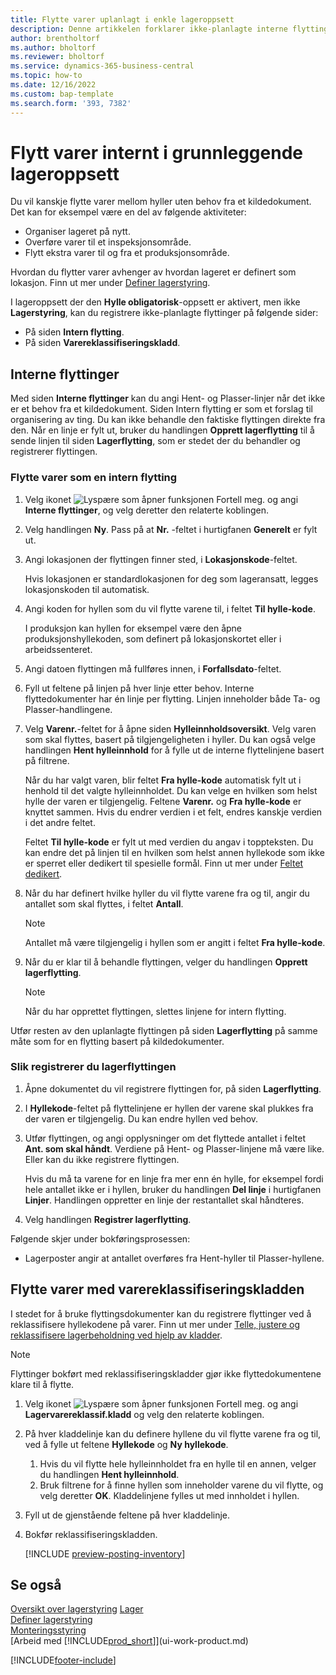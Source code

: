 ```yaml
---
title: Flytte varer uplanlagt i enkle lageroppsett
description: Denne artikkelen forklarer ikke-planlagte interne flyttinger mellom hyller uten behov fra et kildedokument.
author: brentholtorf
ms.author: bholtorf
ms.reviewer: bholtorf
ms.service: dynamics-365-business-central
ms.topic: how-to
ms.date: 12/16/2022
ms.custom: bap-template
ms.search.form: '393, 7382'
---
```

# Flytt varer internt i grunnleggende lageroppsett

Du vil kanskje flytte varer mellom hyller uten behov fra et kildedokument. Det kan for eksempel være en del av følgende aktiviteter:

* Organiser lageret på nytt.
* Overføre varer til et inspeksjonsområde.
* Flytt ekstra varer til og fra et produksjonsområde. 

Hvordan du flytter varer avhenger av hvordan lageret er definert som lokasjon. Finn ut mer under [Definer lagerstyring](warehouse-setup-warehouse.md).

I lageroppsett der den **Hylle obligatorisk**-oppsett er aktivert, men ikke **Lagerstyring**, kan du registrere ikke-planlagte flyttinger på følgende sider:  

* På siden **Intern flytting**.
* På siden **Varereklassifiseringskladd**.  

## Interne flyttinger

Med siden **Interne flyttinger** kan du angi Hent- og Plasser-linjer når det ikke er et behov fra et kildedokument. Siden Intern flytting er som et forslag til organisering av ting. Du kan ikke behandle den faktiske flyttingen direkte fra den. Når en linje er fylt ut, bruker du handlingen **Opprett lagerflytting** til å sende linjen til siden **Lagerflytting**, som er stedet der du behandler og registrerer flyttingen.

### Flytte varer som en intern flytting

1. Velg ikonet ![Lyspære som åpner funksjonen Fortell meg.](media/ui-search/search_small.png "Fortell hva du vil gjøre") og angi **Interne flyttinger**, og velg deretter den relaterte koblingen.  
2. Velg handlingen **Ny**. Pass på at **Nr.** -feltet i hurtigfanen **Generelt** er fylt ut.
3. Angi lokasjonen der flyttingen finner sted, i **Lokasjonskode**-feltet.  

    Hvis lokasjonen er standardlokasjonen for deg som lageransatt, legges lokasjonskoden til automatisk.  
4. Angi koden for hyllen som du vil flytte varene til, i feltet **Til hylle-kode**.

    I produksjon kan hyllen for eksempel være den åpne produksjonshyllekoden, som definert på lokasjonskortet eller i arbeidssenteret.  
5. Angi datoen flyttingen må fullføres innen, i **Forfallsdato**-feltet.  
6. Fyll ut feltene på linjen på hver linje etter behov. Interne flyttedokumenter har én linje per flytting. Linjen inneholder både Ta- og Plasser-handlingene.
7. Velg **Varenr.**-feltet for å åpne siden **Hylleinnholdsoversikt**. Velg varen som skal flyttes, basert på tilgjengeligheten i hyller. Du kan også velge handlingen **Hent hylleinnhold** for å fylle ut de interne flyttelinjene basert på filtrene.  

    Når du har valgt varen, blir feltet **Fra hylle-kode** automatisk fylt ut i henhold til det valgte hylleinnholdet. Du kan velge en hvilken som helst hylle der varen er tilgjengelig. Feltene **Varenr.** og **Fra hylle-kode** er knyttet sammen. Hvis du endrer verdien i et felt, endres kanskje verdien i det andre feltet.  

    Feltet **Til hylle-kode** er fylt ut med verdien du angav i toppteksten. Du kan endre det på linjen til en hvilken som helst annen hyllekode som ikke er sperret eller dedikert til spesielle formål. Finn ut mer under [Feltet dedikert](warehouse-how-to-create-individual-bins.md#the-dedicated-field).  

8. Når du har definert hvilke hyller du vil flytte varene fra og til, angir du antallet som skal flyttes, i feltet **Antall**.  

    > [!NOTE]  
    > Antallet må være tilgjengelig i hyllen som er angitt i feltet **Fra hylle-kode**.  

9. Når du er klar til å behandle flyttingen, velger du handlingen **Opprett lagerflytting**.  

    > [!NOTE]  
    >  Når du har opprettet flyttingen, slettes linjene for intern flytting.  

Utfør resten av den uplanlagte flyttingen på siden **Lagerflytting** på samme måte som for en flytting basert på kildedokumenter.

### Slik registrerer du lagerflyttingen

1. Åpne dokumentet du vil registrere flyttingen for, på siden **Lagerflytting**.  
2. I **Hyllekode**-feltet på flyttelinjene er hyllen der varene skal plukkes fra der varen er tilgjengelig. Du kan endre hyllen ved behov.
3. Utfør flyttingen, og angi opplysninger om det flyttede antallet i feltet **Ant. som skal håndt**. Verdiene på Hent- og Plasser-linjene må være like. Eller kan du ikke registrere flyttingen.

    Hvis du må ta varene for en linje fra mer enn én hylle, for eksempel fordi hele antallet ikke er i hyllen, bruker du handlingen **Del linje** i hurtigfanen **Linjer**. Handlingen oppretter en linje der restantallet skal håndteres.  
4. Velg handlingen **Registrer lagerflytting**.  

Følgende skjer under bokføringsprosessen:

* Lagerposter angir at antallet overføres fra Hent-hyller til Plasser-hyllene.

## Flytte varer med varereklassifiseringskladden

I stedet for å bruke flyttingsdokumenter kan du registrere flyttinger ved å reklassifisere hyllekodene på varer. Finn ut mer under [Telle, justere og reklassifisere lagerbeholdning ved hjelp av kladder](inventory-how-count-adjust-reclassify.md).

> [!NOTE]  
> Flyttinger bokført med reklassifiseringskladder gjør ikke flyttedokumentene klare til å flytte.  

1. Velg ikonet ![Lyspære som åpner funksjonen Fortell meg.](media/ui-search/search_small.png "Fortell hva du vil gjøre") og angi **Lagervarereklassif.kladd** og velg den relaterte koblingen.  
2. På hver kladdelinje kan du definere hyllene du vil flytte varene fra og til, ved å fylle ut feltene **Hyllekode** og **Ny hyllekode**.  

    1. Hvis du vil flytte hele hylleinnholdet fra en hylle til en annen, velger du handlingen **Hent hylleinnhold**.  
    2. Bruk filtrene for å finne hyllen som inneholder varene du vil flytte, og velg deretter **OK**. Kladdelinjene fylles ut med innholdet i hyllen.  
3. Fyll ut de gjenstående feltene på hver kladdelinje.
4. Bokfør reklassifiseringskladden.  

    [!INCLUDE [preview-posting-inventory](includes/preview-posting-inventory.md)]

## Se også

[Oversikt over lagerstyring](design-details-warehouse-management.md)
[Lager](inventory-manage-inventory.md)  
[Definer lagerstyring](warehouse-setup-warehouse.md)  
[Monteringsstyring](assembly-assemble-items.md)  
[Arbeid med [!INCLUDE[prod_short](includes/prod_short.md)]](ui-work-product.md)


[!INCLUDE[footer-include](includes/footer-banner.md)]
